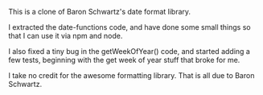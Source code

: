This is a clone of Baron Schwartz's date format library.

I extracted the date-functions code, and have done some small things
so that I can use it via npm and node.

I also fixed a  tiny bug in the getWeekOfYear() code, and started
adding a few tests, beginning with the get week of year stuff that
broke for me.

I take no credit for the awesome formatting library.  That is all due
to Baron Schwartz.

